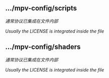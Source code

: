 
##  .../mpv-config/scripts

*通常协议已集成在文件内部*

*Usually the LICENSE is integrated inside the file*


##  .../mpv-config/shaders

*通常协议已集成在文件内部*

*Usually the LICENSE is integrated inside the file*
